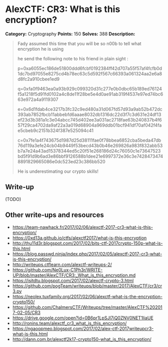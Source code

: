 # AlexCTF: CR3: What is this encryption?

**Category:** Cryptography
**Points:** 150
**Solves:** 388
**Description:**

> Fady assumed this time that you will be so n00b to tell what encryption he is
> using
>
> he send the following note to his friend in plain sight :
>
> p=0xa6055ec186de51800ddd6fcbf0192384ff42d707a55f57af4fcfb0d1dc7bd97055e8275cd4b78ec63c5d592f567c66393a061324aa2e6a8d8fc2a910cbee1ed9
>
> q=0xfa0f9463ea0a93b929c099320d31c277e0b0dbc65b189ed76124f5a1218f5d91fd0102a4c8de11f28be5e4d0ae91ab319f4537e97ed74bc663e972a4a9119307
>
> e=0x6d1fdab4ce3217b3fc32c9ed480a31d067fd57d93a9ab52b472dc393ab7852fbcb11abbebfd6aaae8032db1316dc22d3f7c3d631e24df13ef23d3b381a1c3e04abcc745d402ee3a031ac2718fae63b240837b4f657f29ca4702da9af22a3a019d68904a969ddb01bcf941df70af042f4fae5cbeb9c2151b324f387e525094c41
>
> c=0x7fe1a4f743675d1987d25d38111fae0f78bbea6852cba5beda47db76d119a3efe24cb04b9449f53becd43b0b46e269826a983f832abb53b7a7e24a43ad15378344ed5c20f51e268186d24c76050c1e73647523bd5f91d9b6ad3e86bbf9126588b1dee21e6997372e36c3e74284734748891829665086e0dc523ed23c386bb520
>
> He is underestimating our crypto skills!

## Write-up

(TODO)

## Other write-ups and resources

 * https://team-nawhack.fr/2017/02/06/alexctf-2017-cr3-what-is-this-encryption/
 * https://0xd13a.github.io/ctfs/alexctf2017/what-is-this-encryption
 * http://thu11d3r.blogspot.com/2017/02/bits-ctf-2017crypto-150p-what-is-this.html
 * https://blog.passwd.ninja/index.php/2017/02/05/alexctf-2017-cr3-what-is-this-encryption/
 * http://writeups.ctflearn.com/alexctf-writeups-2/
 * https://github.com/Ne0Lux-C1Ph3r/WRITE-UP/blob/master/AlexCTF/CR3:_What_is_this_encryption.md
 * https://isitdtu.blogspot.com/2017/02/alexctf-crypto-3.html
 * https://github.com/pogTeam/writeups/blob/master/2017/AlexCTF/cr3/cr3.py
 * https://neolex.tuxfamily.org/2017/02/06/alexctf-what-is-the-encryption-crypto150/
 * https://github.com/ChalmersCTF/Writeups/tree/master/AlexCTF%202017-02-05/CR3
 * https://drive.google.com/open?id=0B6pr1LpSJl7iQ0ZNV0NET1liaUE
 * http://ronins.team/alexctf_cr3_what_is_this_encryption/
 * https://ngaoopmeo.blogspot.com/2017/02/alex-ctf-2017writeupcr3-what-is-this.html
 * http://dann.com.br/alexctf2k17-crypto150-what_is_this_encryption/

